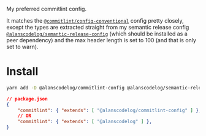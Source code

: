 My preferred commitlint config.

It matches the [`@commitlint/config-conventional`](https://www.npmjs.com/package/@commitlint/config-conventional) config pretty closely, except the types are extracted straight from my semantic release config [`@alanscodelog/semantic-release-config`](https://github.com/AlansCodeLog/my-semantic-release-config) (which should be installed as a peer dependency) and the max header length is set to 100 (and that is only set to warn).


# Install
```bash
yarn add -D @alanscodelog/commitlint-config @alanscodelog/semantic-release-config
```

```json
// package.json
{
	"commitlint": { "extends": [ "@alanscodelog/commitlint-config" ] },
	// OR
	"commitlint": { "extends": [ "@alanscodelog" ] },
}
```

